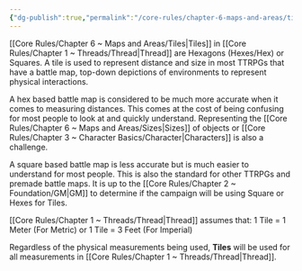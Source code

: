 ```yaml
---
{"dg-publish":true,"permalink":"/core-rules/chapter-6-maps-and-areas/tiles/"}
---
```


[[Core Rules/Chapter 6 ~ Maps and Areas/Tiles\|Tiles]] in [[Core Rules/Chapter 1 ~ Threads/Thread\|Thread]] are Hexagons (Hexes/Hex) or Squares. A tile is used to represent distance and size in most TTRPGs that have a battle map, top-down depictions of environments to represent physical interactions.

A hex based battle map is considered to be much more accurate when it comes to measuring distances. This comes at the cost of being confusing for most people to look at and quickly understand. Representing the [[Core Rules/Chapter 6 ~ Maps and Areas/Sizes\|Sizes]] of objects or [[Core Rules/Chapter 3 ~ Character Basics/Character\|Characters]] is also a challenge.

A square based battle map is less accurate but is much easier to understand for most people. This is also the standard for other TTRPGs and premade battle maps. It is up to the [[Core Rules/Chapter 2 ~ Foundation/GM\|GM]] to determine if the campaign will be using Square or Hexes for Tiles.

[[Core Rules/Chapter 1 ~ Threads/Thread\|Thread]] assumes that:
1 Tile = 1 Meter (For Metric)
or
1 Tile = 3 Feet (For Imperial)

Regardless of the physical measurements being used, **Tiles** will be used for all measurements in [[Core Rules/Chapter 1 ~ Threads/Thread\|Thread]].